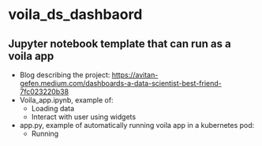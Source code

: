 # voila_ds_dashbaord
## Jupyter notebook template that can run as a voila app
* Blog describing the project: https://avitan-gefen.medium.com/dashboards-a-data-scientist-best-friend-7fc023220b38
* Voila_app.ipynb, example of:
  - Loading data 
  - Interact with user using widgets
* app.py, example of automatically running voila app in a kubernetes pod:
  - Running 
